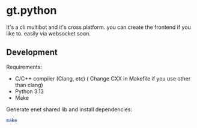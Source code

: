 # gt.python

It's a cli multibot and it's cross platform. you can create the frontend if you like to. easily via websocket soon.

## Development
Requirements:
- C/C++ compiler (Clang, etc) ( Change CXX in Makefile if you use other than clang)
- Python 3.13
- Make

Generate enet shared lib and install dependencies:
```bash
make
```